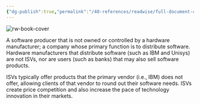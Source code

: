 ```yaml
---
{"dg-publish":true,"permalink":"/40-references/readwise/full-document-contents/isv/","tags":["rw/articles"]}
---
```


![rw-book-cover](https://readwise-assets.s3.amazonaws.com/static/images/article4.6bc1851654a0.png)

A software producer that is not owned or controlled by a hardware manufacturer; a company whose primary function is to distribute software. Hardware manufacturers that distribute software (such as IBM and Unisys) are not ISVs, nor are users (such as banks) that may also sell software products.  

 ISVs typically offer products that the primary vendor (i.e., IBM) does not offer, allowing clients of that vendor to round out their software needs. ISVs create price competition and also increase the pace of technology innovation in their markets.
